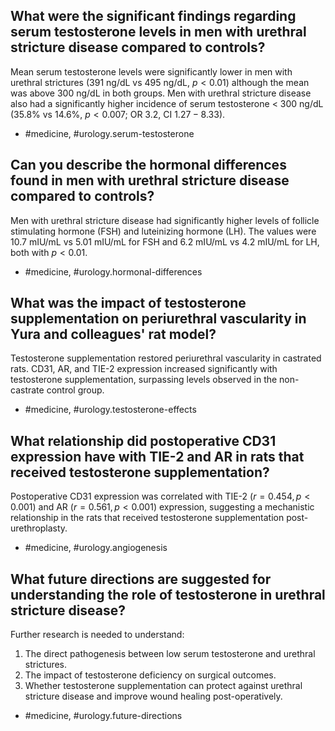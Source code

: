 ## What were the significant findings regarding serum testosterone levels in men with urethral stricture disease compared to controls?

Mean serum testosterone levels were significantly lower in men with urethral strictures ($391$ ng/dL vs $495$ ng/dL, $p < 0.01$) although the mean was above $300$ ng/dL in both groups. Men with urethral stricture disease also had a significantly higher incidence of serum testosterone < $300$ ng/dL (35.8% vs 14.6%, $p < 0.007$; OR $3.2$, CI $1.27-8.33$).

- #medicine, #urology.serum-testosterone

## Can you describe the hormonal differences found in men with urethral stricture disease compared to controls?

Men with urethral stricture disease had significantly higher levels of follicle stimulating hormone (FSH) and luteinizing hormone (LH). The values were $10.7$ mIU/mL vs $5.01$ mIU/mL for FSH and $6.2$ mIU/mL vs $4.2$ mIU/mL for LH, both with $p < 0.01$.

- #medicine, #urology.hormonal-differences

## What was the impact of testosterone supplementation on periurethral vascularity in Yura and colleagues' rat model?

Testosterone supplementation restored periurethral vascularity in castrated rats. CD31, AR, and TIE-2 expression increased significantly with testosterone supplementation, surpassing levels observed in the non-castrate control group.

- #medicine, #urology.testosterone-effects

## What relationship did postoperative CD31 expression have with TIE-2 and AR in rats that received testosterone supplementation?

Postoperative CD31 expression was correlated with TIE-2 ($r = 0.454, p < 0.001$) and AR ($r = 0.561, p < 0.001$) expression, suggesting a mechanistic relationship in the rats that received testosterone supplementation post-urethroplasty.

- #medicine, #urology.angiogenesis

## What future directions are suggested for understanding the role of testosterone in urethral stricture disease?

Further research is needed to understand:

1. The direct pathogenesis between low serum testosterone and urethral strictures.
2. The impact of testosterone deficiency on surgical outcomes.
3. Whether testosterone supplementation can protect against urethral stricture disease and improve wound healing post-operatively.

- #medicine, #urology.future-directions